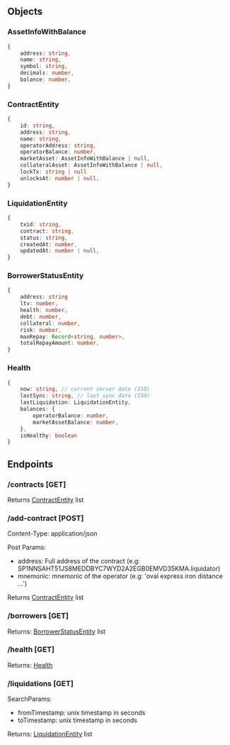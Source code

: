 
## Objects

### AssetInfoWithBalance
```ts
{
    address: string,
    name: string,
    symbol: string,
    decimals: number,
    balance: number,
}
```

### ContractEntity

```ts
{
    id: string,
    address: string,
    name: string,
    operatorAddress: string,
    operatorBalance: number,
    marketAsset: AssetInfoWithBalance | null,
    collateralAsset: AssetInfoWithBalance | null,
    lockTx: string | null
    unlocksAt: number | null,
}
```

### LiquidationEntity

```ts
{
    txid: string,
    contract: string,
    status: string,
    createdAt: number,
    updatedAt: number | null,
}
```


### BorrowerStatusEntity

```ts
{
    address: string
    ltv: number,
    health: number,
    debt: number,
    collateral: number,
    risk: number,
    maxRepay: Record<string, number>,
    totalRepayAmount: number,
}
```

### Health

```ts
{
    now: string, // current server date (ISO)
    lastSync: string, // last sync date (ISO)
    lastLiquidation: LiquidationEntity,
    balances: {
        operatorBalance: number,
        marketAssetBalance: number,
    },
    isHealthy: boolean
}
```

## Endpoints

### /contracts [GET] 

Returns [ContractEntity](#ContractEntity) list

### /add-contract [POST]

Content-Type: application/json

Post Params: 
- address: Full address of the contract (e.g: SP1NNSAHT51JS8MEDDBYC7WYD2A2EGB0EMVD35KMA.liquidator)
- mnemonic: mnemonic of the operator (e.g: 'oval express iron distance ...')

Returns [ContractEntity](#ContractEntity) list

### /borrowers [GET]

Returns: [BorrowerStatusEntity](#BorrowerStatusEntity) list

### /health [GET]

Returns: [Health](#Health)

### /liquidations [GET]

SearchParams: 
- fromTimestamp: unix timestamp in seconds
- toTimestamp: unix timestamp in seconds

Returns: [LiquidationEntity](#LiquidationEntity) list
